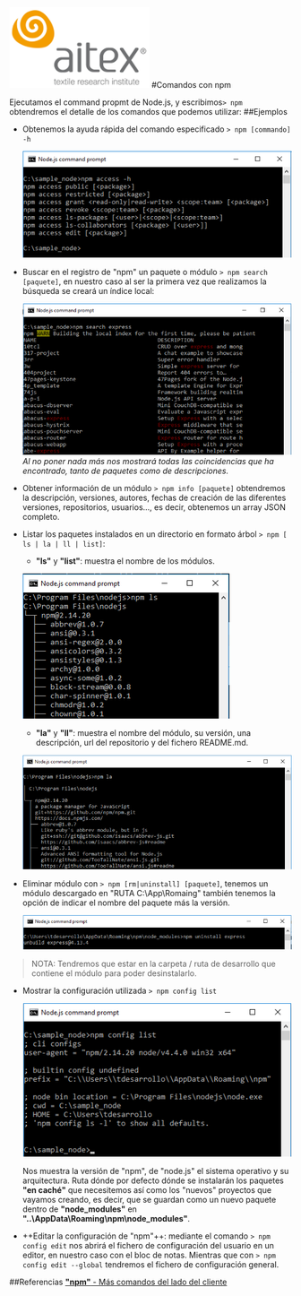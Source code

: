 ![logo_aitex.png](images/logo_aitex_min.png "Logotipo de Aitex")
#Comandos con npm

Ejecutamos el command propmt de Node.js, y escribimos` > npm ` obtendremos el detalle de los comandos que podemos utilizar:
##Ejemplos
+ Obtenemos la ayuda rápida del comando especificado `> npm [commando] -h`

    ![quick_help_command.png](images/quick_help_command.png)

+ Buscar en el registro de "npm" un paquete o módulo `> npm search [paquete]`, en nuestro caso al ser la primera vez que realizamos la búsqueda se creará un índice local:

  ![search_express.png](images/search_express.png)  
*Al no poner nada más nos mostrará todas las coincidencias que ha encontrado, tanto de paquetes como de descripciones.*

+ Obtener información de un módulo `> npm info [paquete]` obtendremos la descripción, versiones, autores, fechas de creación de las diferentes versiones, repositorios, usuarios..., es decir, obtenemos un array JSON completo.  

+ Listar los paquetes instalados en un directorio en formato árbol `> npm [ ls | la | ll | list]`:
	+ **"ls"** y **"list"**: muestra el nombre de los módulos.

    ![npm_list.png](images/npm_list.png)

	+ **"la"** y **"ll"**: muestra el nombre del módulo, su versión, una descripción, url del repositorio y del fichero README.md.

    ![npm_la.png](images/npm_la.png)
+ Eliminar módulo con `> npm [rm|uninstall] [paquete]`, tenemos un módulo descargado en "RUTA C:\App\Romaing" también tenemos la opción de indicar el nombre del paquete más la versión.

    ![npm_uninstall.png](images/npm_uninstall.png)
> NOTA:  Tendremos que estar en la carpeta / ruta de desarrollo que contiene el módulo para poder desinstalarlo.

+ Mostrar la configuración utilizada `> npm config list`

	![npm_config.png](images/npm_config.png)

	Nos muestra la versión de "npm", de "node.js" el sistema operativo y su arquitectura. Ruta dónde por defecto dónde se instalarán los paquetes **"en caché"** que necesitemos así como los "nuevos" proyectos que vayamos creando, es decir, que se guardan como un nuevo paquete dentro de **"node_modules"** en **"..\AppData\Roaming\npm\node_modules"**.

+ ++Editar la configuración de "npm"++: mediante el comando `> npm config edit` nos abrirá el fichero de configuración del usuario en un editor, en nuestro caso con el bloc de notas. Mientras que con `> npm config edit --global` tendremos el fichero de configuración general.

##Referencias
[**"npm"** - Más comandos del lado del cliente](https://docs.npmjs.com/cli/npm)  

	
